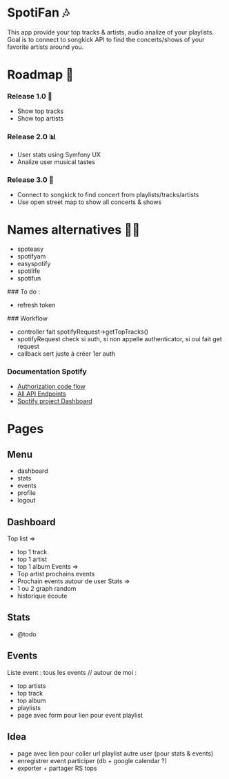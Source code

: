 # SpotiFan 🎶
This app provide your top tracks & artists, audio analize of your playlists.
Goal is to connect to songkick API to find the concerts/shows of your favorite artists around you.

# Roadmap 📆

### Release 1.0 🎵
- Show top tracks
- Show top artists

### Release 2.0 📊
- User stats using Symfony UX
- Analize user musical tastes

### Release 3.0 🥳
- Connect to songkick to find concert from playlists/tracks/artists
- Use open street map to show all concerts & shows

# Names alternatives 🤷‍♂️
- spoteasy
- spotifyam
- easyspotify
- spotilife
- spotifun

### To do :
- refresh token

### Workflow
- controller fait spotifyRequest->getTopTracks()
- spotifyRequest check si auth, si non appelle authenticator, si oui fait get request
- callback sert juste à créer 1er auth

### Documentation Spotify
- [Authorization code flow](https://developer.spotify.com/documentation/general/guides/authorization/code-flow/)
- [All API Endpoints](https://developer.spotify.com/documentation/web-api/reference/#/)
- [Spotify project Dashboard](https://developer.spotify.com/dashboard/)

# Pages

## Menu
- dashboard
- stats
- events
- profile
- logout

## Dashboard
Top list =>
- top 1 track
- top 1 artist
- top 1 album
Events =>
- Top artist prochains events
- Prochain events autour de user
Stats =>
- 1 ou 2 graph random
- historique écoute

## Stats
- @todo

## Events
Liste event : tous les events // autour de moi :
- top artists
- top track
- top album
- playlists
- page avec form pour lien pour event playlist

## Idea
- page avec lien pour coller url playlist autre user (pour stats & events)
- enregistrer event participer (db + google calendar ?)
- exporter + partager RS tops